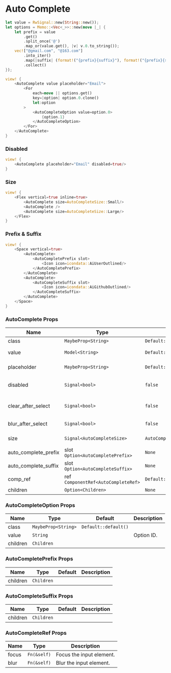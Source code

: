 # Auto Complete

```rust demo
let value = RwSignal::new(String::new());
let options = Memo::<Vec<_>>::new(move |_| {
    let prefix = value
        .get()
        .split_once('@')
        .map_or(value.get(), |v| v.0.to_string());
    vec!["@gmail.com", "@163.com"]
        .into_iter()
        .map(|suffix| (format!("{prefix}{suffix}"), format!("{prefix}{suffix}")))
        .collect()
});

view! {
    <AutoComplete value placeholder="Email">
        <For
            each=move || options.get()
            key=|option| option.0.clone()
            let:option
        >
            <AutoCompleteOption value=option.0>
                {option.1}
            </AutoCompleteOption>
        </For>
    </AutoComplete>
}
```

### Disabled

```rust demo
view! {
    <AutoComplete placeholder="Email" disabled=true/>
}
```

### Size

```rust demo
view! {
    <Flex vertical=true inline=true>
        <AutoComplete size=AutoCompleteSize::Small/>
        <AutoComplete />
        <AutoComplete size=AutoCompleteSize::Large/>
    </Flex>
}
```

### Prefix & Suffix

```rust demo
view! {
    <Space vertical=true>
        <AutoComplete>
            <AutoCompletePrefix slot>
                <Icon icon=icondata::AiUserOutlined/>
            </AutoCompletePrefix>
        </AutoComplete>
        <AutoComplete>
            <AutoCompleteSuffix slot>
                <Icon icon=icondata::AiGithubOutlined/>
            </AutoCompleteSuffix>
        </AutoComplete>
    </Space>
}
```

### AutoComplete Props

| Name | Type | Default | Description |
| --- | --- | --- | --- |
| class | `MaybeProp<String>` | `Default::default()` |  |
| value | `Model<String>` | `Default::default()` | Input of autocomplete. |
| placeholder | `MaybeProp<String>` | `Default::default()` | Autocomplete's placeholder. |
| disabled | `Signal<bool>` | `false` | Whether the input is disabled. |
| clear_after_select | `Signal<bool>` | `false` | Whether to clear after selection. |
| blur_after_select | `Signal<bool>` | `false` | Whether to blur after selection. |
| size | `Signal<AutoCompleteSize>` | `AutoCompleteSize::Medium` | Size of the input. |
| auto_complete_prefix | slot `Option<AutoCompletePrefix>` | `None` |  |
| auto_complete_suffix | slot `Option<AutoCompleteSuffix>` | `None` |  |
| comp_ref | ref `ComponentRef<AutoCompleteRef>` | `Default::default()` |  |
| children | `Option<Children>` | `None` |  |

### AutoCompleteOption Props

| Name     | Type                | Default              | Description |
| -------- | ------------------- | -------------------- | ----------- |
| class    | `MaybeProp<String>` | `Default::default()` |             |
| value    | `String`            |                      | Option ID.  |
| children | `Children`          |                      |             |

### AutoCompletePrefix Props

| Name     | Type       | Default | Description |
| -------- | ---------- | ------- | ----------- |
| children | `Children` |         |             |

### AutoCompleteSuffix Props

| Name     | Type       | Default | Description |
| -------- | ---------- | ------- | ----------- |
| children | `Children` |         |             |

### AutoCompleteRef Props

| Name  | Type        | Description              |
| ----- | ----------- | ------------------------ |
| focus | `Fn(&self)` | Focus the input element. |
| blur  | `Fn(&self)` | Blur the input element.  |
